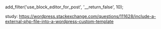 add_filter('use_block_editor_for_post', '__return_false', 10);

 study:
https://wordpress.stackexchange.com/questions/111628/include-a-external-php-file-into-a-wordpress-custom-template

